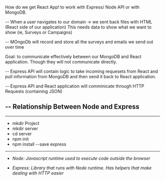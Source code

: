 How do we get React App! to work with Express/ Node API or with MongoDB.


-- When a user navigates to our domain -> we sent back files with HTML (React side of our application)
   This needs data to show what we want to show (ie, Surveys or Campaigns)
   
-- MOngoDb will record and store all the surveys and emails we send out over time

Goal: to communicate effectively between our MongoDB and React application. Though they will not communicate directly.

-- Express API will contain logic to take incoming requesets from React and pull information from MongoDB and then send it back to React application.

-- Express API and React application will comminicate through HTTP Requests (containing JSON)


-- Relationship Between Node and Express
--

***
* mkdir Project
* mkdir server
* cd server
* npm init
* npm install --save express
***



* *Node: Javascript runtime used to execute code outside the browser*



* *Express: Library that runs with Node runtime. Has helpers that make dealing with HTTP easier*




